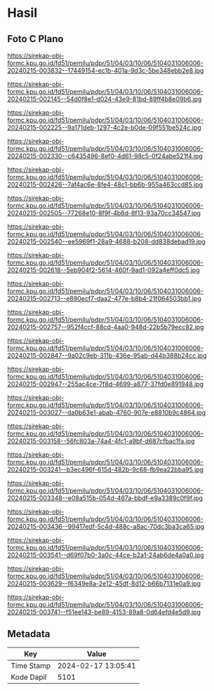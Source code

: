 # Hasil

## Foto C Plano

https://sirekap-obj-formc.kpu.go.id/fd51/pemilu/pdpr/51/04/03/10/06/5104031006006-20240215-003832--17449154-ec1b-401a-9d3c-5be348ebb2e8.jpg

https://sirekap-obj-formc.kpu.go.id/fd51/pemilu/pdpr/51/04/03/10/06/5104031006006-20240215-002145--54d0f8e1-d024-43e9-81bd-89ff4b8e09b6.jpg

https://sirekap-obj-formc.kpu.go.id/fd51/pemilu/pdpr/51/04/03/10/06/5104031006006-20240215-002225--9a171deb-1297-4c2e-b0de-09f551be524c.jpg

https://sirekap-obj-formc.kpu.go.id/fd51/pemilu/pdpr/51/04/03/10/06/5104031006006-20240215-002330--c6435496-8ef0-4d61-98c5-0f24abe521f4.jpg

https://sirekap-obj-formc.kpu.go.id/fd51/pemilu/pdpr/51/04/03/10/06/5104031006006-20240215-002426--7af4ac6e-8fe4-48c1-bb6b-955a463ccd85.jpg

https://sirekap-obj-formc.kpu.go.id/fd51/pemilu/pdpr/51/04/03/10/06/5104031006006-20240215-002505--77268e10-8f9f-4b8d-8f13-93a70cc34547.jpg

https://sirekap-obj-formc.kpu.go.id/fd51/pemilu/pdpr/51/04/03/10/06/5104031006006-20240215-002540--ee5969f1-28a9-4688-b208-dd838debad19.jpg

https://sirekap-obj-formc.kpu.go.id/fd51/pemilu/pdpr/51/04/03/10/06/5104031006006-20240215-002618--5eb904f2-5614-460f-9ad1-092a4eff0dc5.jpg

https://sirekap-obj-formc.kpu.go.id/fd51/pemilu/pdpr/51/04/03/10/06/5104031006006-20240215-002713--e890ecf7-daa2-477e-b8b4-21f064503bb1.jpg

https://sirekap-obj-formc.kpu.go.id/fd51/pemilu/pdpr/51/04/03/10/06/5104031006006-20240215-002757--952f4ccf-88cd-4aa0-948d-22b5b79ecc82.jpg

https://sirekap-obj-formc.kpu.go.id/fd51/pemilu/pdpr/51/04/03/10/06/5104031006006-20240215-002847--9a02c9eb-311b-436e-95ab-d44b388b24cc.jpg

https://sirekap-obj-formc.kpu.go.id/fd51/pemilu/pdpr/51/04/03/10/06/5104031006006-20240215-002947--255ac4ce-7f8d-4699-a877-37fd0e891948.jpg

https://sirekap-obj-formc.kpu.go.id/fd51/pemilu/pdpr/51/04/03/10/06/5104031006006-20240215-003027--da0b63e1-abab-4760-907e-e8810b9c4864.jpg

https://sirekap-obj-formc.kpu.go.id/fd51/pemilu/pdpr/51/04/03/10/06/5104031006006-20240215-003158--56fc803a-74a4-4fc1-a9bf-d687cfbac1fa.jpg

https://sirekap-obj-formc.kpu.go.id/fd51/pemilu/pdpr/51/04/03/10/06/5104031006006-20240215-003241--b3ec496f-615d-482b-9c68-fb9ea22bba95.jpg

https://sirekap-obj-formc.kpu.go.id/fd51/pemilu/pdpr/51/04/03/10/06/5104031006006-20240215-003348--e08a515b-054d-467a-bbdf-e9a3389c0f9f.jpg

https://sirekap-obj-formc.kpu.go.id/fd51/pemilu/pdpr/51/04/03/10/06/5104031006006-20240215-003436--99417edf-5c4d-488c-a8ac-70dc3ba3ca65.jpg

https://sirekap-obj-formc.kpu.go.id/fd51/pemilu/pdpr/51/04/03/10/06/5104031006006-20240215-003541--d69f07b0-3a0c-44ce-b2a1-24ab6de4a0a0.jpg

https://sirekap-obj-formc.kpu.go.id/fd51/pemilu/pdpr/51/04/03/10/06/5104031006006-20240215-003629--f6349e8a-2e12-45df-8d12-b66b7131e0a9.jpg

https://sirekap-obj-formc.kpu.go.id/fd51/pemilu/pdpr/51/04/03/10/06/5104031006006-20240215-003741--f51ee143-be89-4153-89a8-0d64efd4e5d9.jpg


## Metadata

| Key        | Value               |
| ---------- | ------------------- |
| Time Stamp | 2024-02-17 13:05:41 |
| Kode Dapil | 5101                |



